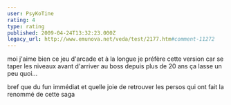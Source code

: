 ```yaml
---
user: PsyKoTine
rating: 4
type: rating
published: 2009-04-24T13:32:23.000Z
legacy_url: http://www.emunova.net/veda/test/2177.htm#comment-11272
---
```

moi j'aime bien ce jeu d'arcade et à la longue je préfère cette version car se taper les niveaux avant d'arriver au boss depuis plus de 20 ans ça lasse un peu quoi...

bref que du fun immédiat et quelle joie de retrouver les persos qui ont fait la renommé de cette saga